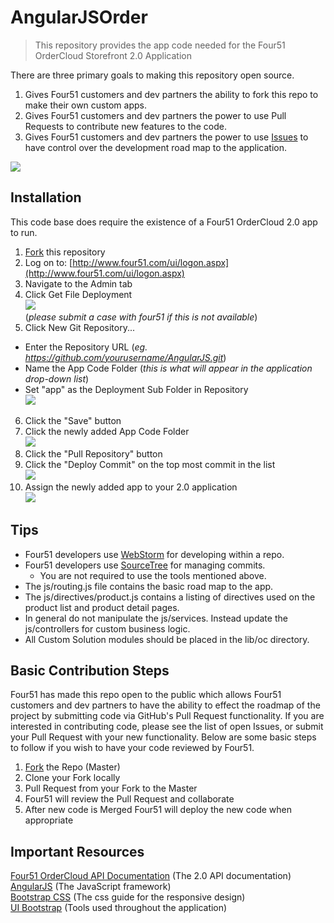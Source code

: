 # AngularJSOrder
> This repository provides the app code needed for the Four51 OrderCloud Storefront 2.0 Application

There are three primary goals to making this repository open source.

 1. Gives Four51 customers and dev partners the ability to fork this repo to make their own custom apps.
 2. Gives Four51 customers and dev partners the power to use Pull Requests to contribute new features to the code.
 3. Gives Four51 customers and dev partners the power to use [Issues](https://guides.github.com/features/issues/) to have control over the development road map to the application.

![](rm_images/header.png)

## Installation

This code base does require the existence of a Four51 OrderCloud 2.0 app to run.

 1. [Fork](https://guides.github.com/activities/forking/) this repository
 2. Log on to: [http://www.four51.com/ui/logon.aspx](http://www.four51.com/ui/logon.aspx)
 3. Navigate to the Admin tab
 4. Click Get File Deployment<br />![](rm_images/deployment.PNG)<br />(*please submit a case with four51 if this is not available*)
 5. Click New Git Repository...
   * Enter the Repository URL (*eg. https://github.com/yourusername/AngularJS.git*)
   * Name the App Code Folder (*this is what will appear in the application drop-down list*)
   * Set "app" as the Deployment Sub Folder in Repository<br />![](rm_images/deployemnt_settings.PNG)<br />
 6. Click the "Save" button
 7. Click the newly added App Code Folder<br />![](rm_images/newly_created.PNG)<br />
 8. Click the "Pull Repository" button
 9. Click the "Deploy Commit" on the top most commit in the list<br />![](rm_images/deploy.PNG)<br />
 10. Assign the newly added app to your 2.0 application<br />![](rm_images/assign.PNG)

## Tips
 * Four51 developers use [WebStorm](https://www.jetbrains.com/webstorm/specials/webstorm/webstorm.html?&gclid=CPOpi-GE2M4CFYQAaQodLgsDXg&gclsrc=aw.ds.ds&dclid=CPjjleGE2M4CFVNsAQodrnMEMQ) for developing within a repo.
 * Four51 developers use [SourceTree](https://www.sourcetreeapp.com/) for managing commits.
	 * You are not required to use the tools mentioned above.
 * The js/routing.js file contains the basic road map to the app.
 * The js/directives/product.js contains a listing of directives used on the product list and product detail pages.
 * In general do not manipulate the js/services.  Instead update the js/controllers for custom business logic.
 * All Custom Solution modules should be placed in the lib/oc directory.

## Basic Contribution Steps

Four51 has made this repo open to the public which allows Four51 customers and dev partners to have the ability to effect the roadmap of the project by submitting code via GitHub's Pull Request functionality.  If you are interested in contributing code, please see the list of open Issues, or submit your Pull Request with your new functionality.  Below are some basic steps to follow if you wish to have your code reviewed by Four51.

1. [Fork](https://guides.github.com/activities/forking/) the Repo (Master)
2. Clone your Fork locally
3. Pull Request from your Fork to the Master
4. Four51 will review the Pull Request and collaborate
5. After new code is Merged Four51 will deploy the new code when appropriate


## Important Resources
[Four51 OrderCloud API Documentation](http://four51.github.io/#/api/) (The 2.0 API documentation)<br />
[AngularJS](https://docs.angularjs.org/api/) (The JavaScript framework)<br />
[Bootstrap CSS](http://getbootstrap.com/css/) (The css guide for the responsive design)<br />
[UI Bootstrap](http://angular-ui.github.io/bootstrap/#/top) (Tools used throughout the application) 
